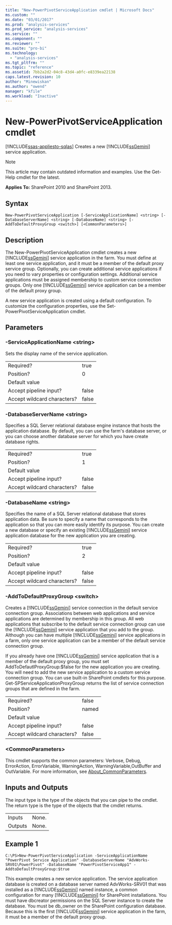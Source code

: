 ```yaml
---
title: "New-PowerPivotServiceApplication cmdlet | Microsoft Docs"
ms.custom: ""
ms.date: "03/01/2017"
ms.prod: "analysis-services"
ms.prod_service: "analysis-services"
ms.service: ""
ms.component: ""
ms.reviewer: ""
ms.suite: "pro-bi"
ms.technology: 
  - "analysis-services"
ms.tgt_pltfrm: ""
ms.topic: "reference"
ms.assetid: 7bb2a2d2-04c8-43d4-a0fc-e8339ea22138
caps.latest.revision: 10
author: "Minewiskan"
ms.author: "owend"
manager: "kfile"
ms.workload: "Inactive"
---
```

# New-PowerPivotServiceApplication cmdlet
[!INCLUDE[ssas-appliesto-sqlas](../../includes/ssas-appliesto-sqlas.md)]
  Creates a new [!INCLUDE[ssGemini](../../includes/ssgemini-md.md)] service application.  

>[!NOTE] 
>This article may contain outdated information and examples. Use the Get-Help cmdlet for the latest.
  
 **Applies To:** SharePoint 2010 and SharePoint 2013.  
  
## Syntax  
  
```  
New-PowerPivotServiceApplication [-ServiceApplicationName] <string> [-DatabaseServerName] <string> [-DatabaseName] <string> [-AddToDefaultProxyGroup <switch>] [<CommonParameters>]  
```  
  
## Description  
 The New-PowerPivotServiceApplication cmdlet creates a new [!INCLUDE[ssGemini](../../includes/ssgemini-md.md)] service application in the farm. You must define at least one service application, and it must be a member of the default proxy service group. Optionally, you can create additional service applications if you need to vary properties or configuration settings. Additional service applications must be assigned membership to custom service connection groups. Only one [!INCLUDE[ssGemini](../../includes/ssgemini-md.md)] service application can be a member of the default proxy group.  
  
 A new service application is created using a default configuration. To customize the configuration properties, use the Set-PowerPivotServiceApplication cmdlet.  
  
## Parameters  
  
### -ServiceApplicationName \<string>  
 Sets the display name of the service application.  
  
|||  
|-|-|  
|Required?|true|  
|Position?|0|  
|Default value||  
|Accept pipeline input?|false|  
|Accept wildcard characters?|false|  
  
### -DatabaseServerName \<string>  
 Specifies a SQL Server relational database engine instance that hosts the application database. By default, you can use the farm's database server, or you can choose another database server for which you have create database rights.  
  
|||  
|-|-|  
|Required?|true|  
|Position?|1|  
|Default value||  
|Accept pipeline input?|false|  
|Accept wildcard characters?|false|  
  
### -DatabaseName \<string>  
 Specifies the name of a SQL Server relational database that stores application data. Be sure to specify a name that corresponds to the application so that you can more easily identify its purpose. You can create a new database or specify an existing [!INCLUDE[ssGemini](../../includes/ssgemini-md.md)] service application database for the new application you are creating.  
  
|||  
|-|-|  
|Required?|true|  
|Position?|2|  
|Default value||  
|Accept pipeline input?|false|  
|Accept wildcard characters?|false|  
  
### -AddToDefaultProxyGroup \<switch>  
 Creates a [!INCLUDE[ssGemini](../../includes/ssgemini-md.md)] service connection in the default service connection group. Associations between web applications and service applications are determined by membership in this group. All web applications that subscribe to the default service connection group can use the [!INCLUDE[ssGemini](../../includes/ssgemini-md.md)] service application that you add to the group. Although you can have multiple [!INCLUDE[ssGemini](../../includes/ssgemini-md.md)] service applications in a farm, only one service application can be a member of the default service connection group.  
  
 If you already have one [!INCLUDE[ssGemini](../../includes/ssgemini-md.md)] service application that is a member of the default proxy group, you must set AddToDefautlProxyGroup:$false for the new application you are creating. You will need to add the new service application to a custom service connection group.  You can use built-in SharePoint cmdlets for this purpose.  Get-SPServiceApplicationProxyGroup returns the list of service connection groups that are defined in the farm.  
  
|||  
|-|-|  
|Required?|false|  
|Position?|named|  
|Default value||  
|Accept pipeline input?|false|  
|Accept wildcard characters?|false|  
  
### \<CommonParameters>  
 This cmdlet supports the common parameters: Verbose, Debug, ErrorAction, ErrorVariable, WarningAction, WarningVariable,OutBuffer and OutVariable. For more information, see [About_CommonParameters](http://go.microsoft.com/fwlink/?linkID=227825).  
  
## Inputs and Outputs  
 The input type is the type of the objects that you can pipe to the cmdlet. The return type is the type of the objects that the cmdlet returns.  
  
|||  
|-|-|  
|Inputs|None.|  
|Outputs|None.|  
  
## Example 1  
  
```  
C:\PS>New-PowerPivotServiceApplication -ServiceApplicationName "PowerPivot Service Application" -DatabaseServerName "AdvWorks-SRV01\PowerPivot" -DatabaseName "PowerPivotServiceApp1" -AddtoDefaultProxyGroup:$true  
```  
  
 This example creates a new service application. The service application database is created on a database server named AdvWorks-SRV01 that was installed as a [!INCLUDE[ssGemini](../../includes/ssgemini-md.md)] named instance, a common configuration for many [!INCLUDE[ssGemini](../../includes/ssgemini-md.md)] for SharePoint installations. You must have dbcreator permissions on the SQL Server instance to create the database. You must be db_owner on the SharePoint configuration database. Because this is the first [!INCLUDE[ssGemini](../../includes/ssgemini-md.md)] service application in the farm, it must be a member of the default proxy group.  
  
  
